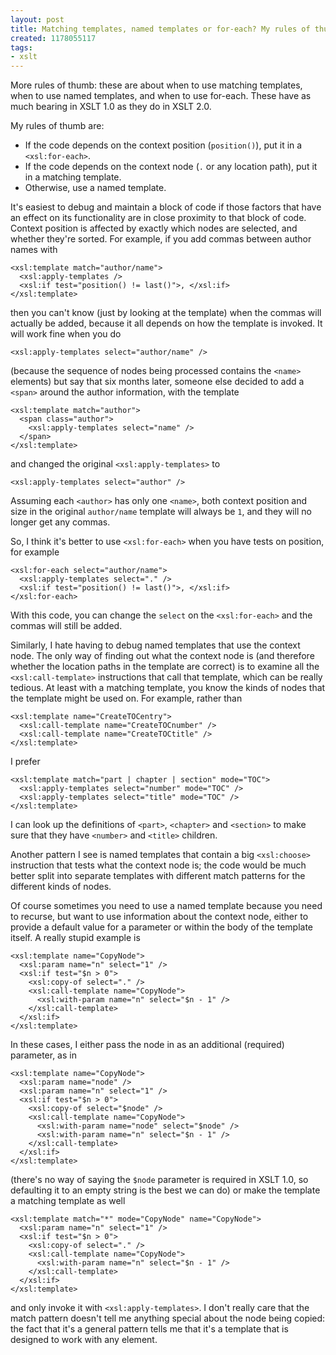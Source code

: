 ```yaml
---
layout: post
title: Matching templates, named templates or for-each? My rules of thumb
created: 1178055117
tags:
- xslt
---
```

More rules of thumb: these are about when to use matching templates, when to use named templates, and when to use for-each. These have as much bearing in XSLT 1.0 as they do in XSLT 2.0.

<!--break-->

My rules of thumb are:

 *  If the code depends on the context position (`position()`), put it in a `<xsl:for-each>`.
 *  If the code depends on the context node (`.` or any location path), put it in a matching template.
 *  Otherwise, use a named template.

It's easiest to debug and maintain a block of code if those factors that have an effect on its functionality are in close proximity to that block of code. Context position is affected by exactly which nodes are selected, and whether they're sorted. For example, if you add commas between author names with

    <xsl:template match="author/name">
      <xsl:apply-templates />
      <xsl:if test="position() != last()">, </xsl:if>
    </xsl:template>

then you can't know (just by looking at the template) when the commas will actually be added, because it all depends on how the template is invoked. It will work fine when you do

    <xsl:apply-templates select="author/name" />

(because the sequence of nodes being processed contains the `<name>` elements) but say that six months later, someone else decided to add a `<span>` around the author information, with the template

    <xsl:template match="author">
      <span class="author">
        <xsl:apply-templates select="name" />
      </span>
    </xsl:template>

and changed the original `<xsl:apply-templates>` to

    <xsl:apply-templates select="author" />

Assuming each `<author>` has only one `<name>`, both context position and size in the original `author/name` template will always be `1`, and they will no longer get any commas.

So, I think it's better to use `<xsl:for-each>` when you have tests on position, for example

    <xsl:for-each select="author/name">
      <xsl:apply-templates select="." />
      <xsl:if test="position() != last()">, </xsl:if>
    </xsl:for-each>

With this code, you can change the `select` on the `<xsl:for-each>` and the commas will still be added.

Similarly, I hate having to debug named templates that use the context node. The only way of finding out what the context node is (and therefore whether the location paths in the template are correct) is to examine all the `<xsl:call-template>` instructions that call that template, which can be really tedious. At least with a matching template, you know the kinds of nodes that the template might be used on. For example, rather than

    <xsl:template name="CreateTOCentry">
      <xsl:call-template name="CreateTOCnumber" />
      <xsl:call-template name="CreateTOCtitle" />
    </xsl:template>

I prefer

    <xsl:template match="part | chapter | section" mode="TOC">
      <xsl:apply-templates select="number" mode="TOC" />
      <xsl:apply-templates select="title" mode="TOC" />
    </xsl:template>

I can look up the definitions of `<part>`, `<chapter>` and `<section>` to make sure that they have `<number>` and `<title>` children.

Another pattern I see is named templates that contain a big `<xsl:choose>` instruction that tests what the context node is; the code would be much better split into separate templates with different match patterns for the different kinds of nodes.

Of course sometimes you need to use a named template because you need to recurse, but want to use information about the context node, either to provide a default value for a parameter or within the body of the template itself. A really stupid example is

    <xsl:template name="CopyNode">
      <xsl:param name="n" select="1" />
      <xsl:if test="$n > 0">
        <xsl:copy-of select="." />
        <xsl:call-template name="CopyNode">
          <xsl:with-param name="n" select="$n - 1" />
        </xsl:call-template>
      </xsl:if>
    </xsl:template>

In these cases, I either pass the node in as an additional (required) parameter, as in

    <xsl:template name="CopyNode">
      <xsl:param name="node" />
      <xsl:param name="n" select="1" />
      <xsl:if test="$n > 0">
        <xsl:copy-of select="$node" />
        <xsl:call-template name="CopyNode">
          <xsl:with-param name="node" select="$node" />
          <xsl:with-param name="n" select="$n - 1" />
        </xsl:call-template>
      </xsl:if>
    </xsl:template>

(there's no way of saying the `$node` parameter is required in XSLT 1.0, so defaulting it to an empty string is the best we can do) or make the template a matching template as well

    <xsl:template match="*" mode="CopyNode" name="CopyNode">
      <xsl:param name="n" select="1" />
      <xsl:if test="$n > 0">
        <xsl:copy-of select="." />
        <xsl:call-template name="CopyNode">
          <xsl:with-param name="n" select="$n - 1" />
        </xsl:call-template>
      </xsl:if>
    </xsl:template>

and only invoke it with `<xsl:apply-templates>`. I don't really care that the match pattern doesn't tell me anything special about the node being copied: the fact that it's a general pattern tells me that it's a template that is designed to work with any element.

